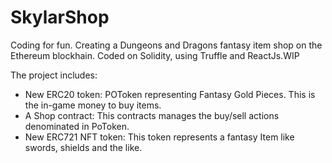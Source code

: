 # SkylarShop

Coding for fun. Creating a Dungeons and Dragons fantasy item shop on the Ethereum blockhain. Coded on Solidity, using Truffle and ReactJs.WIP 

The project includes: 

  - New ERC20 token: POToken representing Fantasy Gold Pieces. This is the in-game money to buy items.
  - A Shop contract: This contracts manages the buy/sell actions denominated in PoToken.
  - New ERC721 NFT token: This token represents a fantasy Item like swords, shields and the like.

